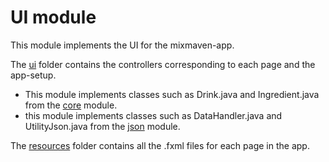 # UI module

This module implements the UI for the mixmaven-app.  

The [ui](/src/main/java/ui) folder contains the controllers corresponding to each page and the app-setup.

- This module implements classes such as Drink.java and Ingredient.java from the [core](../core/) module.
- this module implements classes such as DataHandler.java and UtilityJson.java from the [json](../json/) module.

The [resources](/src/main/resources) folder contains all the .fxml files for each page in the app.
